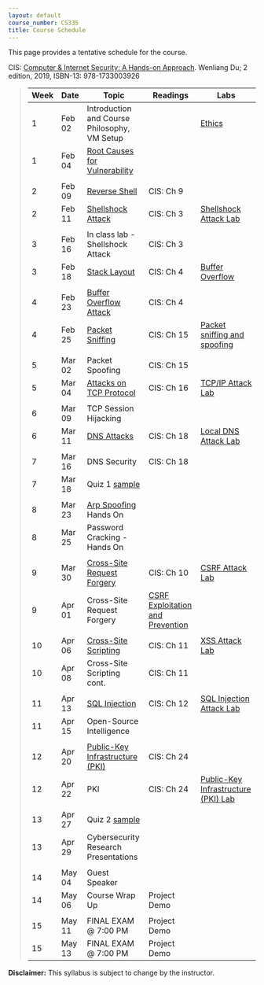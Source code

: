 ```yaml
---
layout: default
course_number: CS335
title: Course Schedule
---
```


This page provides a tentative schedule for the course.

CIS: <a href="https://www.amazon.com/Computer-Internet-Security-Hands-Approach/dp/1733003924">Computer & Internet Security: A Hands-on Approach</a>. Wenliang Du; 2 edition, 2019, ISBN-13: 978-1733003926
>  Week    | Date     | Topic        | Readings   | Labs                                  
> -------- | -------- | ------------ | ---------- | -------------------------------------
> 1 | Feb 02 | Introduction and Course Philosophy, VM Setup | | [Ethics](../assignments/ethics.html)
> 1 | Feb 04 | [Root Causes for Vulnerability](../slides/01_Reason_Vulnerability.pdf) | |
> | | | |
> 2 | Feb 09 | [Reverse Shell](../slides/09_Reverse_Shell.pdf)| CIS: Ch 9 | |  
> 2 | Feb 11 | [Shellshock Attack](../slides/03_Shellshock.pdf) | CIS: Ch 3 | [Shellshock Attack Lab](../labs/shellshock.html)
> | | | |
> 3 | Feb 16 | In class lab - Shellshock Attack | CIS: Ch 3|  
> 3 | Feb 18 | [Stack Layout](../slides/04_Buffer_Overflow.pdf) | CIS: Ch 4 | [Buffer Overflow](../labs/buffer_overflow.html)
> | | | |
> 4 | Feb 23 | [Buffer Overflow Attack](../slides/04_Buffer_Overflow.pdf) | CIS: Ch 4 |
> 4 | Feb 25 | [Packet Sniffing](../slides/15_Packet_Sniffing_Spoofing.pdf) | CIS: Ch 15 | [Packet sniffing and spoofing](../labs/sniff_spoof.html)
> | | | |
> 5 | Mar 02 | Packet Spoofing  | CIS: Ch 15 |
> 5 | Mar 04 | [Attacks on TCP Protocol](../slides/16_TCP_Attack.pdf) | CIS: Ch 16 | [TCP/IP Attack Lab](../labs/tcp_attack.html)
> | | | |
> 6 | Mar 09 | TCP Session Hijacking | |
> 6 | Mar 11 | [DNS Attacks](../slides/18_DNS_Attacks.pdf) | CIS: Ch 18 | [Local DNS Attack Lab](../labs/dns_attack.html)
> | | | |
> 7 | Mar 16 | DNS Security | CIS: Ch 18 |
> 7 | Mar 18 | Quiz 1 [sample](../assignments/quiz1.html) | |
> | | | |
> 8 | Mar 23 | [Arp Spoofing](../slides/ARP_Spoofing.pdf) Hands On | |
> 8 | Mar 25 | Password Cracking - Hands On | |
> | | | |
> 9 | Mar 30 | [Cross-Site Request Forgery](../slides/10_Web_CSRF.pdf) | CIS: Ch 10 | [CSRF Attack Lab](../labs/csrf_attack.html)
> 9 | Apr 01 | Cross-Site Request Forgery | [CSRF Exploitation and Prevention](papers/csrf.pdf) |
> | | | |
> 10 | Apr 06 | [Cross-Site Scripting](../slides/11_Web_XSS.pdf) | CIS: Ch 11 | [XSS Attack Lab](../labs/xss_attack.html)
> 10 | Apr 08 | Cross-Site Scripting cont. | CIS: Ch 11 |
> | | | |
> 11 | Apr 13 | [SQL Injection](../slides/12_Web_SQL_Injection.pdf) | CIS: Ch 12 | [SQL Injection Attack Lab](../labs/sql_attack.html)
> 11 | Apr 15 | Open-Source Intelligence | |
> | | | |
> 12 | Apr 20 | [Public-Key Infrastructure (PKI)](../slides/24_PKI.pdf) | CIS: Ch 24 |
> 12 | Apr 22 | PKI | CIS: Ch 24 | [Public-Key Infrastructure (PKI) Lab](../labs/pki.html)
> | | | |
> 13 | Apr 27 | Quiz 2 [sample](../assignments/quiz2.html) | |
> 13 | Apr 29 | Cybersecurity Research Presentations | |
> | | | |
> 14 | May 04 | Guest Speaker | |
> 14 | May 06 | Course Wrap Up | Project Demo |
> | | | |
> 15 | May 11 | FINAL EXAM @ 7:00 PM | Project Demo |
> 15 | May 13 | FINAL EXAM @ 7:00 PM | Project Demo |


**Disclaimer:** This syllabus is subject to change by the instructor.
